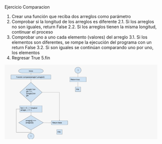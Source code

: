 Ejercicio Comparacion


1. Crear una función que reciba dos arreglos como parámetro
2. Comprobar si la longitud de los arreglos es diferente
2.1. Si los arreglos no son iguales, return False
2.2. Si los arreglos tienen la misma longitud, continuar el proceso
3. Comprobar uno a uno cada elemento (valores) del arreglo
3.1. Si los elementos son diferentes, se rompe la ejecución del programa con un return False
3.2. Si son iguales se continúan comparando uno por uno, los elementos
4. Regresar True
5.fin 

![imagen del diagrama](diagrama.jpg)
